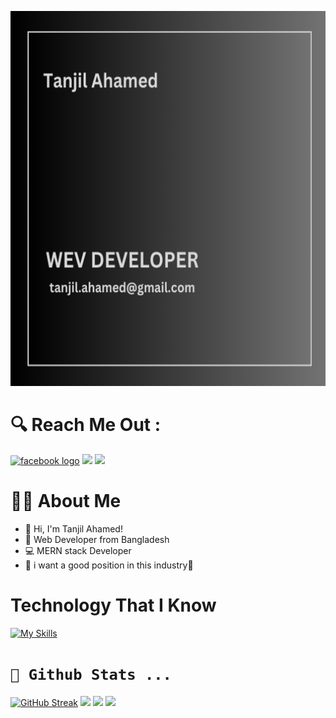 

<img
  src="https://raw.githubusercontent.com/tanjilahamed99/tanjilahamed99/main/image/Black%20Pink%20Bold%20Elegant%20Monogram%20Personal%20Brand%20Logo%20(1).png"
  alt="Alt text"
  title="Optional title"
  style="display: inline-block; margin: 0 auto; width: 100% ; height: 600px">


# 🔍 Reach Me Out :
  <a style="margin: auto" href="https://www.facebook.com/BoTKT78"> 
  <img style="margin: auto" src="https://camo.githubusercontent.com/a428615fd6da3270eb06aab64c919a9019487046fdaefbca9ac0d51b17937e26/68747470733a2f2f696d672e736869656c64732e696f2f7374617469632f76313f6d6573736167653d46616365626f6f6b266c6f676f3d66616365626f6f6b266c6162656c3d26636f6c6f723d313837374632266c6f676f436f6c6f723d7768697465266c6162656c436f6c6f723d267374796c653d666f722d7468652d6261646765" alt="facebook logo" data-canonical-src="https://img.shields.io/static/v1?message=Facebook&logo=facebook&label=&color=1877F2&logoColor=white&labelColor=&style=for-the-badge"></a>

  <a style="margin:auto" href="mailto:tanjil.ahamed0199@gmail.com"> 
  <img style="margin:auto" src="https://img.shields.io/badge/Gmail-D14836?style=for-the-badge&logo=gmail&logoColor=white"></a>

  <a style="margin:auto" href="https://www.linkedin.com/in/tanjil-ahamed"> 
  <img style="margin:auto" src="https://camo.githubusercontent.com/4b17bf96ec09910d620801bf4537933731403ed2e8dca4bbf973ace4ae65ae4f/68747470733a2f2f696d672e736869656c64732e696f2f7374617469632f76313f6d6573736167653d4c696e6b6564496e266c6f676f3d6c696e6b6564696e266c6162656c3d26636f6c6f723d303037374235266c6f676f436f6c6f723d7768697465266c6162656c436f6c6f723d267374796c653d666f722d7468652d6261646765"></a>

# 👩‍💻 About Me
- 👋 Hi, I'm Tanjil Ahamed!
- 🚀 Web Developer from Bangladesh
- 💻 MERN stack Developer
- 🎯 i want a good position in this industry🚀


# Technology That I Know
[![My Skills](https://skillicons.dev/icons?i=js,html,css,tailwind,react,nodejs,firebase,expressjs,mongodb)](https://skillicons.dev)



# <code>🔭 Github Stats ...</code>
[![GitHub Streak](https://github-readme-streak-stats.herokuapp.com?user=tanjilahamed99&theme=nightfox&hide_border=true)](https://git.io/streak-stats)
![](http://github-profile-summary-cards.vercel.app/api/cards/profile-details?username=tanjilahamed99&theme=dark)
![](http://github-profile-summary-cards.vercel.app/api/cards/stats?username=tanjilahamed99&theme=dark)
![](http://github-profile-summary-cards.vercel.app/api/cards/repos-per-language?username=tanjilahamed99&theme=dark)

